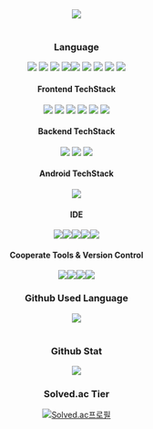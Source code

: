 <div align="center">
	<img src="https://capsule-render.vercel.app/api?type=waving&color=auto&height=300&section=header&text=Gwanu%20Github&fontSize=90" />
</div>
</br>
<div align="center">
	<h3>Language</h3> 
	<img src="https://img.shields.io/badge/HTML5-E34F26?style=for-the-badge&logo=html5&logoColor=white"/> <img src="https://img.shields.io/badge/CSS-239120?&style=for-the-badge&logo=css3&logoColor=white"/> <img src="https://img.shields.io/badge/JavaScript-F7DF1E?style=for-the-badge&logo=JavaScript&logoColor=white"/> <img src="https://img.shields.io/badge/TypeScript-007ACC?style=for-the-badge&logo=typescript&logoColor=white"/><img src="https://img.shields.io/badge/C-00599C?style=for-the-badge&logo=c&logoColor=white"/> <img src="https://img.shields.io/badge/C%2B%2B-00599C?style=for-the-badge&logo=c%2B%2B&logoColor=white"/> <img src="https://img.shields.io/badge/Java-ED8B00?style=for-the-badge&logo=openjdk&logoColor=white"/> <img src="https://img.shields.io/badge/Python-3776AB?style=for-the-badge&logo=python&logoColor=white"/> <img src="https://img.shields.io/badge/Dart-0175C2?style=for-the-badge&logo=dart&logoColor=white"/>
	<h4>Frontend TechStack</h4> <img src="https://img.shields.io/badge/React-20232A?style=for-the-badge&logo=react&logoColor=61DAFB"/> <img src="https://img.shields.io/badge/React_Router-CA4245?style=for-the-badge&logo=react-router&logoColor=white"/> <img src="https://img.shields.io/badge/Redux-593D88?style=for-the-badge&logo=redux&logoColor=white"/> <img src="https://img.shields.io/badge/Material--UI-0081CB?style=for-the-badge&logo=material-ui&logoColor=white"/> <img src="https://img.shields.io/badge/Tailwind_CSS-38B2AC?style=for-the-badge&logo=tailwind-css&logoColor=white"/> <img src="https://img.shields.io/badge/Vue.js-35495E?style=for-the-badge&logo=vue.js&logoColor=4FC08D"/> <h4> Backend TechStack</h4> <img src="https://img.shields.io/badge/Spring-6DB33F?style=for-the-badge&logo=spring&logoColor=white"/> <img src="https://img.shields.io/badge/MySQL-00000F?style=for-the-badge&logo=mysql&logoColor=white"/> <img src="https://img.shields.io/badge/MongoDB-4EA94B?style=for-the-badge&logo=mongodb&logoColor=white"/> <h4>Android TechStack </h4><img src="https://img.shields.io/badge/Flutter-02569B?style=for-the-badge&logo=flutter&logoColor=white"/>

<h4>IDE</h4> <img src="https://img.shields.io/badge/Visual_Studio_Code-0078D4?style=for-the-badge&logo=visual%20studio%20code&logoColor=white"/><img src="https://img.shields.io/badge/IntelliJ_IDEA-000000.svg?style=for-the-badge&logo=intellij-idea&logoColor=white"/><img src="https://img.shields.io/badge/Eclipse-2C2255?style=for-the-badge&logo=eclipse&logoColor=white"/><img src="https://img.shields.io/badge/Visual_Studio-5C2D91?style=for-the-badge&logo=visual%20studio&logoColor=white"/><img src="https://img.shields.io/badge/Android_Studio-3DDC84?style=for-the-badge&logo=android-studio&logoColor=white"/>

<h4>Cooperate Tools & Version Control</h4>
<img src="https://img.shields.io/badge/GitHub-100000?style=for-the-badge&logo=github&logoColor=white"/><img src="https://img.shields.io/badge/Jira-0052CC?style=for-the-badge&logo=Jira&logoColor=white"/><img src="https://img.shields.io/badge/GIT-E44C30?style=for-the-badge&logo=git&logoColor=white"/><img src="https://img.shields.io/badge/Notion-000000?style=for-the-badge&logo=notion&logoColor=white"/>
</div>
<div align="center">
	<h3>Github Used Language</h4>
  <img src="https://github-readme-stats.vercel.app/api/top-langs/?username=gwanu-dev&layout=compact"><br><br>
	<h3>Github Stat</h4>
  <img src="https://github-readme-stats.vercel.app/api?username=gwanu-dev&show_icons=true">    
	<h3>Solved.ac Tier</h4>
	<p><a href="https://solved.ac/carlkim1">
	<img src="http://mazassumnida.wtf/api/v2/generate_badge?boj=carlkim1" alt="Solved.ac프로필">
	</a></p>
</div>
</br>
